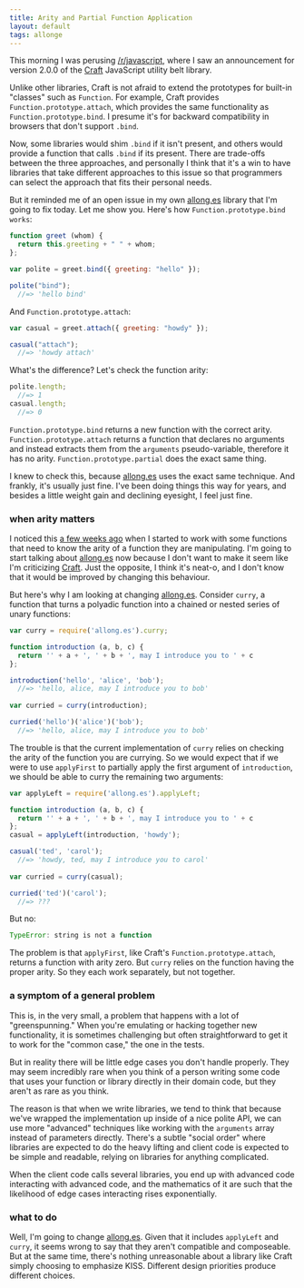 ```yaml
---
title: Arity and Partial Function Application
layout: default
tags: allonge
---
```


This morning I was perusing [/r/javascript](http://reddit.com/r/javascript), where I saw an announcement for version 2.0.0 of the [Craft] JavaScript utility belt library.

[Craft]: http://craftjs.org/

Unlike other libraries, Craft is not afraid to extend the prototypes for built-in "classes" such as `Function`. For example, Craft provides `Function.prototype.attach`, which provides the same functionality as `Function.prototype.bind`. I presume it's for backward compatibility in browsers that don't support `.bind`.

Now, some libraries would shim `.bind` if it isn't present, and others would provide a function that calls `.bind` if its present. There are trade-offs between the three approaches, and personally I think that it's a win to have libraries that take different approaches to this issue so that programmers can select the approach that fits their personal needs.

But it reminded me of an open issue in my own [allong.es] library that I'm going to fix today. Let me show you. Here's how `Function.prototype.bind works`:

[allong.es]: https://github.com/raganwald/allong.es

```javascript
function greet (whom) {
  return this.greeting + " " + whom;
};

var polite = greet.bind({ greeting: "hello" });

polite("bind");
  //=> 'hello bind'
```

And `Function.prototype.attach`:

```javascript
var casual = greet.attach({ greeting: "howdy" });

casual("attach");
  //=> 'howdy attach'
```

What's the difference? Let's check the function arity:

```javascript
polite.length;
  //=> 1
casual.length;
  //=> 0
```

`Function.prototype.bind` returns a new function with the correct arity. `Function.prototype.attach` returns a function that declares no arguments and instead extracts them from the `arguments` pseudo-variable, therefore it has no arity. `Function.prototype.partial` does the exact same thing.

I knew to check this, because [allong.es] uses the exact same technique. And frankly, it's usually just fine. I've been doing things this way for years, and besides a little weight gain and declining eyesight, I feel just fine.

### when arity matters

I noticed this [a few weeks ago][5] when I started to work with some functions that need to know the arity of a function they are manipulating. I'm going to start talking about [allong.es] now because I don't want to make it seem like I'm criticizing [Craft]. Just the opposite, I think it's neat-o, and I don't know that it would be improved by changing this behaviour.

[5]: https://github.com/raganwald/allong.es/issues/5

But here's why I am looking at changing [allong.es]. Consider `curry`, a function that turns a polyadic function into a chained or nested series of unary functions:

```javascript
var curry = require('allong.es').curry;

function introduction (a, b, c) {
  return '' + a + ', ' + b + ', may I introduce you to ' + c
};

introduction('hello', 'alice', 'bob');
  //=> 'hello, alice, may I introduce you to bob'
  
var curried = curry(introduction);

curried('hello')('alice')('bob');
  //=> 'hello, alice, may I introduce you to bob'
```

The trouble is that the current implementation of `curry` relies on checking the arity of the function you are currying. So we would expect that if we were to use `applyFirst` to partially apply the first argument of `introduction`, we should be able to curry the remaining two arguments:

```javascript
var applyLeft = require('allong.es').applyLeft;

function introduction (a, b, c) {
  return '' + a + ', ' + b + ', may I introduce you to ' + c
};
casual = applyLeft(introduction, 'howdy');

casual('ted', 'carol');
  //=> 'howdy, ted, may I introduce you to carol'
  
var curried = curry(casual);

curried('ted')('carol');
  //=> ???
```

But no:

```javascript
TypeError: string is not a function
```

The problem is that `applyFirst`, like Craft's `Function.prototype.attach`, returns a function with arity zero. But `curry` relies on the function having the proper arity. So they each work separately, but not together.

### a symptom of a general problem

This is, in the very small, a problem that happens with a lot of "greenspunning." When you're emulating or hacking together new functionality, it is sometimes challenging but often straightforward to get it to work for the "common case," the one in the tests.

But in reality there will be little edge cases you don't handle properly. They may seem incredibly rare when you think of a person writing some code that uses your function or library directly in their domain code, but they aren't as rare as you think.

The reason is that when we write libraries, we tend to think that because we've wrapped the implementation up inside of a nice polite API, we can use more "advanced" techniques like working with the `arguments` array instead of parameters directly. There's a subtle "social order" where libraries are expected to do the heavy lifting and client code is expected to be simple and readable, relying on libraries for anything complicated.

When the client code calls several libraries, you end up with advanced code interacting with advanced code, and the mathematics of it are such that the likelihood of edge cases interacting rises exponentially.

### what to do

Well, I'm going to change [allong.es]. Given that it includes `applyLeft` and `curry`, it seems wrong to say that they aren't compatible and composeable. But at the same time, there's nothing unreasonable about a library like Craft simply choosing to emphasize KISS. Different design priorities produce different choices.

